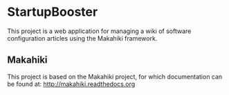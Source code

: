 StartupBooster
==============
This project is a web application for managing a wiki of software configuration articles using the Makahiki framework.

Makahiki
--------
This project is based on the Makahiki project, for which documentation can be found at: http://makahiki.readthedocs.org
